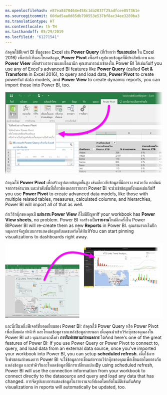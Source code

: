 ```yaml
---
ms.openlocfilehash: e87ea8470464e458c1da2037f25adfcee857361e
ms.sourcegitcommit: 60dad5aa0d85db790553e537bf8ac34ee3289ba3
ms.translationtype: HT
ms.contentlocale: th-TH
ms.lasthandoff: 05/29/2019
ms.locfileid: "61271541"
---
```

<span data-ttu-id="22936-101">ถ้าคุณใช้ฟีเจอร์ BI ขั้นสูงของ Excel เช่น **Power Query** (ที่เรียกว่า **รับและแปลง** ใน Excel 2016) เพื่อทำคิวรีและโหลดข้อมูล, **Power Pivot** เพื่อสร้างรูปแบบข้อมูลที่มีประสิทธิภาพ และ **Power View** เพื่อสร้างรายงานแบบไดนามิก คุณสามารถนำเข้าลงใน Power BI ได้เช่นกัน</span><span class="sxs-lookup"><span data-stu-id="22936-101">If you use any of Excel's advanced BI features like **Power Query** (called **Get & Transform** in Excel 2016), to query and load data, **Power Pivot** to create powerful data models, and **Power View** to create dynamic reports, you can import those into Power BI, too.</span></span>

![](media/5-3-import-powerpivot-powerview/5-3_1.png)

<span data-ttu-id="22936-102">ถ้าคุณใช้ **Power Pivot** เพื่อสร้างรูปแบบข้อมูลขั้นสูง เช่นเดียวกับข้อมูลที่มีตาราง หน่วยวัด คอลัมน์จากการคำนวณ และลำดับชั้นที่เกี่ยวข้องหลายรายการ Power BI จะนำเข้าข้อมูลทั้งหมดเช่นกัน</span><span class="sxs-lookup"><span data-stu-id="22936-102">If you use **Power Pivot** to create advanced data models, like those with multiple related tables, measures, calculated columns, and hierarchies, Power BI will import all of that as well.</span></span>

<span data-ttu-id="22936-103">ถ้าเวิร์กบุ๊กของคุณมี **แผ่นงาน Power View** ก็ไม่มีปัญหา</span><span class="sxs-lookup"><span data-stu-id="22936-103">If your workbook has **Power View sheets**, no problem.</span></span> <span data-ttu-id="22936-104">Power BI จะสร้างเป็น**รายงาน**ใหม่อีกครั้งใน Power BI</span><span class="sxs-lookup"><span data-stu-id="22936-104">Power BI will re-create them as new **Reports** in Power BI.</span></span> <span data-ttu-id="22936-105">คุณสามารถเริ่มปักหมุดการจัดรูปแบบการแสดงข้อมูลกับแดชบอร์ดได้ทันที</span><span class="sxs-lookup"><span data-stu-id="22936-105">You can start pinning visualizations to dashboards right away.</span></span>

![](media/5-3-import-powerpivot-powerview/5-3_2.png)

<span data-ttu-id="22936-106">และนี่เป็นหนึ่งฟีเจอร์ที่ยอดเยี่ยมของ Power BI: ถ้าคุณใช้ Power Query หรือ Power Pivot เพื่อเชื่อมต่อ ทำคิวรี และโหลดข้อมูลจากแหล่งข้อมูลภายนอก เมื่อคุณนำเข้าเวิร์กบุ๊กของคุณลงใน Power BI แล้ว คุณสามารถตั้งค่า **การรีเฟรชตามกำหนดการ** ได้</span><span class="sxs-lookup"><span data-stu-id="22936-106">And here's one of the great features of Power BI: If you use Power Query or Power Pivot to connect to, query, and load data from an external data source, once you've imported your workbook into Power BI, you can setup **scheduled refresh**.</span></span> <span data-ttu-id="22936-107">เมื่อใช้การรีเฟรชตามกำหนดการ Power BI จะใช้ข้อมูลการเชื่อมต่อจากเวิร์กบุ๊กของคุณเพื่อเชื่อมต่อโดยตรงกับแหล่งข้อมูล และทำคิวรีและโหลดข้อมูลที่มีการเปลี่ยนแปลง</span><span class="sxs-lookup"><span data-stu-id="22936-107">By using scheduled refresh, Power BI will use the connection information from your workbook to connect directly to the datasource and query and load any data that has changed.</span></span> <span data-ttu-id="22936-108">การจัดรูปแบบการแสดงข้อมูลในรายงานจะอัปเดตโดยอัตโนมัติเช่นกัน</span><span class="sxs-lookup"><span data-stu-id="22936-108">Any visualizations in reports will automatically be updated, too.</span></span>

